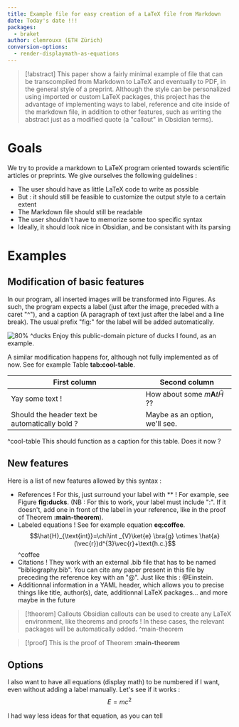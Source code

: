 ```yaml
---
title: Example file for easy creation of a LaTeX file from Markdown
date: Today's date !!!
packages:
  - braket
author: clemrouxx (ETH Zürich)
conversion-options:
  - render-displaymath-as-equations
---
```


> [!abstract]
> This paper show a fairly minimal example of file that can be transcompiled from Markdown to LaTeX and eventually to PDF, in the general style of a preprint. Although the style can be personalized using imported or custom LaTeX packages, this project has the advantage of implementing ways to label, reference and cite inside of the markdown file, in addition to other features, such as writing the abstract just as a modified quote (a "callout" in Obsidian terms).

# Goals
We try to provide a markdown to LaTeX program oriented towards scientific articles or preprints. We give ourselves the following guidelines :
- The user should have as little LaTeX code to write as possible
- But : it should still be feasible to customize the output style to a certain extent
- The Markdown file should still be readable
- The user shouldn't have to memorize some too specific syntax
- Ideally, it should look nice in Obsidian, and be consistant with its parsing

# Examples
## Modification of basic features

In our program, all inserted images will be transformed into Figures. As such, the program expects a label (just after the image, preceded with a caret "^"), and a caption (A paragraph of text just after the label and a line break). The usual prefix "fig:" for the label will be added automatically.

![80%](ducks.png)
^ducks
Enjoy this public-domain picture of ducks I found, as an example.

A similar modification happens for, although not fully implemented as of now. See for example Table **tab:cool-table**.


| First column                                   | Second column                           |
| ---------------------------------------------- | --------------------------------------- |
| Yay some text !                                | How about some $m\mathbf{A}t\hat{H}$ ?? |
| Should the header text be automatically bold ? | Maybe as an option, we'll see.          |
^cool-table
This should function as a caption for this table. Does it now ?

## New features

Here is a list of new features allowed by this syntax :
- References ! For this, just surround your label with \*\* ! For example, see Figure **fig:ducks**. (NB : For this to work, your label must include ":". If it doesn't, add one in front of the label in your reference, like in the proof of Theorem **:main-theorem**).
- Labeled equations ! See for example equation **eq:coffee**.$$\hat{H}_{\text{int}}=\chi\int _{V}\ket{e} \bra{g} \otimes \hat{a}(\vec{r})d^{3}\vec{r}+\text{h.c.}$$^coffee
- Citations ! They work with an external .bib file that has to be named "bibliography.bib". You can cite any paper present in this file by preceding the reference key with an "@". Just like this : @Einstein.
- Additionnal information in a YAML header, which allows you to precise things like title, author(s), date, additionnal LaTeX packages... and more maybe in the future
> [!theorem] Callouts
> Obsidian callouts can be used to create any LaTeX environment, like theorems and proofs ! In these cases, the relevant packages will be automatically added.
> ^main-theorem

> [!proof]
> This is the proof of Theorem **:main-theorem**

## Options

I also want to have all equations (display math) to be numbered if I want, even without adding a label manually. Let's see if it works :
$$E=mc^2$$

I had way less ideas for that equation, as you can tell

